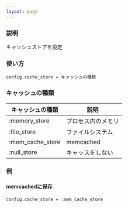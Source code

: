 ```yaml
---
layout: page
---
```

### 説明
キャッシュストアを設定

### 使い方
    config.cache_store = キャッシュの種類

### キャッシュの種類

キャッシュの種類       | 説明
-----------------|----------
:memory_store    | プロセス内のメモリ
:file_store      | ファイルシステム
:mem_cache_store | memcached
:null_store      | キャッスをしない

### 例
#### memcachedに保存
    config.cache_store = :mem_cache_store
